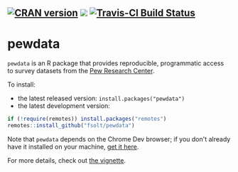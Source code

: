 [![CRAN version](https://www.r-pkg.org/badges/version/pewdata)](https://cran.r-project.org/package=pewdata) ![](https://cranlogs.r-pkg.org/badges/grand-total/pewdata) [![Travis-CI Build Status](https://travis-ci.org/fsolt/pewdata.svg?branch=master)](https://travis-ci.org/fsolt/pewdata)
------------------------------------------------------------------------
pewdata
=========

`pewdata` is an R package that provides reproducible, programmatic access to survey datasets from the [Pew Research Center](http://www.pewresearch.org).

To install:

* the latest released version: `install.packages("pewdata")`
* the latest development version: 

```R
if (!require(remotes)) install.packages("remotes")
remotes::install_github("fsolt/pewdata")
```

Note that `pewdata` depends on the Chrome Dev browser; if you don't already have it installed on your machine, [get it here](https://www.google.com/chrome/dev/).

For more details, check out [the vignette](https://cran.r-project.org/package=pewdata/vignettes/pewdata-vignette.html).
